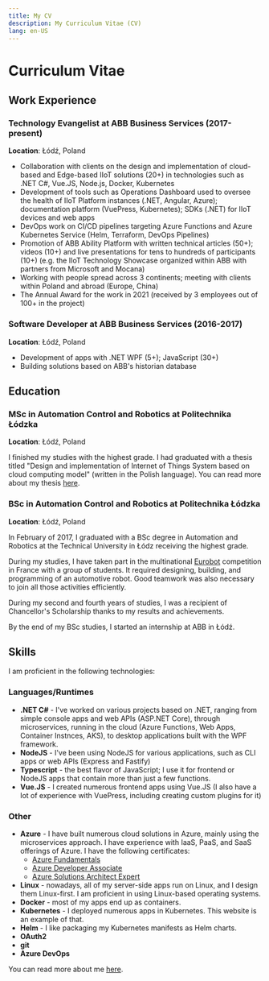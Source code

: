 ```yaml
---
title: My CV
description: My Curriculum Vitae (CV)
lang: en-US
---
```


# Curriculum Vitae

## Work Experience

### Technology Evangelist at ABB Business Services (2017-present)

**Location**: Łódź, Poland

- Collaboration with clients on the design and implementation of cloud-based and
  Edge-based IIoT solutions (20+) in technologies such as .NET C#, Vue.JS,
  Node.js, Docker, Kubernetes
- Development of tools such as Operations Dashboard used to oversee the health
  of IIoT Platform instances (.NET, Angular, Azure); documentation platform
  (VuePress, Kubernetes); SDKs (.NET) for IIoT devices and web apps
- DevOps work on CI/CD pipelines targeting Azure Functions and Azure Kubernetes
  Service (Helm, Terraform, DevOps Pipelines)
- Promotion of ABB Ability Platform with written technical articles (50+);
  videos (10+) and live presentations for tens to hundreds of participants (10+)
  (e.g. the IIoT Technology Showcase organized within ABB with partners from
  Microsoft and Mocana)
- Working with people spread across 3 continents; meeting with clients within
  Poland and abroad (Europe, China)
- The Annual Award for the work in 2021 (received by 3 employees out of 100+ in
  the project)

### Software Developer at ABB Business Services (2016-2017)

**Location**: Łódź, Poland

- Development of apps with .NET WPF (5+); JavaScript (30+)
- Building solutions based on ABB's historian database

## Education

### MSc in Automation Control and Robotics at Politechnika Łódzka

**Location**: Łódź, Poland

I finished my studies with the highest grade. I had graduated with a thesis
titled "Design and implementation of Internet of Things System based on cloud
computing model" (written in the Polish language). You can read more about my
thesis [here](/projects/mjiot.html).

### BSc in Automation Control and Robotics at Politechnika Łódzka

**Location**: Łódź, Poland

In February of 2017, I graduated with a BSc degree in Automation and Robotics at
the Technical University in Łódz receiving the highest grade. 

During my studies, I have taken part in the multinational
[Eurobot](https://www.eurobot.org/) competition in France with a group of
students. It required designing, building, and programming of an automotive
robot. Good teamwork was also necessary to join all those activities
efficiently.

During my second and fourth years of studies, I was a recipient of Chancellor's
Scholarship thanks to my results and achievements.

By the end of my BSc studies, I started an internship at ABB in Łódź.

## Skills

I am proficient in the following technologies:

### Languages/Runtimes

- **.NET C#** - I've worked on various projects based on .NET, ranging from
  simple console apps and web APIs (ASP.NET Core), through microservices,
  running in the cloud (Azure Functions, Web Apps, Container Instnces, AKS), to
  desktop applications built with the WPF framework.
- **NodeJS** - I've been using NodeJS for various applications, such as CLI apps or
  web APIs (Express and Fastify)
- **Typescript** - the best flavor of JavaScript; I use it for frontend
  or NodeJS apps that contain more than just a few functions.
- **Vue.JS** - I created numerous frontend apps using Vue.JS (I also have a lot of
  experience with VuePress, including creating custom plugins for it)

### Other

- **Azure** - I have built numerous cloud solutions in Azure, mainly using the
  microservices approach. I have experience with IaaS, PaaS, and SaaS offerings
  of Azure. I have the following certificates:
  - [Azure
    Fundamentals](https://www.credly.com/badges/b848fcd6-4168-4c47-bd47-0bd3048cb3fc)
  - [Azure Developer
    Associate](https://www.credly.com/badges/4a6fd0b9-aad8-40cf-ba56-a0e741670c2a?source=linked_in_profile)
  - [Azure Solutions Architect
    Expert](https://www.credly.com/badges/7212a5f3-6fed-43b4-8957-b892d1129216)
- **Linux** - nowadays, all of my server-side apps run on Linux, and I design them
  Linux-first. I am proficient in using Linux-based operating systems.
- **Docker** - most of my apps end up as containers.
- **Kubernetes** - I deployed numerous apps in Kubernetes. This website is an
  example of that.
- **Helm** - I like packaging my Kubernetes manifests as Helm charts.
- **OAuth2**
- **git**
- **Azure DevOps**

You can read more about me [here](./who-am-i.md).